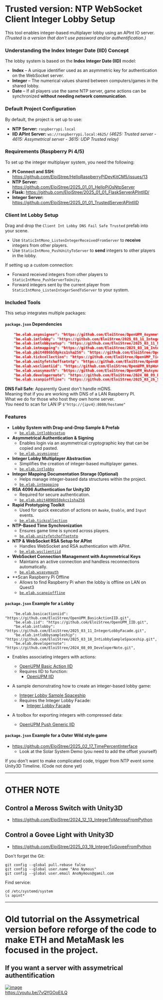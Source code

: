 
# Trusted version: NTP WebSocket Client Integer Lobby Setup 

This tool enables integer-based multiplayer lobby using an APInt IO server. 
_(Trusted is a version that don't use password and/or authentification.)_



### **Understanding the Index Integer Date (IID) Concept**  
The lobby system is based on the **Index Integer Date (IID)** model:  

- **Index** – A unique identifier used as an asymmetric key for authentication on the WebSocket server.  
- **Integer** – The numerical values shared between computers/games in the shared lobby.  
- **Date** – If all players use the same NTP server, game actions can be synchronized **without needing network communication**.  

### **Default Project Configuration**  
By default, the project is set up to use:  
- **NTP Server:** `raspberrypi.local`  
- **IID APInt Server:** `ws://raspberrypi.local:4625/`
_(4625: Trusted server - 4615: Assymetrical server - 3615: UDP Trusted relay)_


### Requirements (Raspberry Pi 4/5)  

To set up the integer multiplayer system, you need the following:  
- **PI Connect and SSH**: https://github.com/EloiStree/HelloRaspberryPiDevKitCM5/issues/13
- **NTP Server:** https://github.com/EloiStree/2025_01_01_HelloPiOsNtpServer
- **Flask:** https://github.com/EloiStree/2025_01_01_FlaskServerAPIntIID/  
- **Integer Server:** https://github.com/EloiStree/2025_01_01_TrustedServerAPIntIID




### **Client Int Lobby Setup**  

Drag and drop the `Client Int Lobby DNS Fail Safe Trusted` prefab into your scene.  

- Use `StaticIntMono_ListenIntegerReceivedFromServer` to **receive** integers from other players.  
- Use `StaticIntMono_PushUnityToServer` to **send** integers to other players in the lobby.  

If setting up a custom connection:  
- Forward received integers from other players to `StaticIntMono_PushServerToUnity`.  
- Forward integers sent by the current player from `StaticIntMono_ListenIntegerSendToServer` to your system.


### Included Tools  
This setup integrates multiple packages:  

#### `package.json` Dependencies  
```json
    "be.elab.asymsigner": "https://github.com/EloiStree/OpenUPM_AsymmetricalClipboardCoaster.git",
    "be.elab.intlobby": "https://github.com/EloiStree/2025_03_11_IntegerLobbyFacade.git",
    "be.elab.intlobbysetup": "https://github.com/EloiStree/2025_03_11_NtpWsClientIntegerLobbySetup.git",
    "be.elab.intmapping": "https://github.com/EloiStree/2025_03_16_IntegerMapping.git",
    "be.elab.pbit4096b58pkcs1sha256": "https://github.com/EloiStree/OpenUPM_pBit4096B58Pkcs1SHA256.git",
    "be.elab.tickcollection": "https://github.com/EloiStree/OpenUMP_TickCollection.git",
    "be.elab.unityfetchoffsetntp": "https://github.com/EloiStree/OpenUPM_UnityFetchOffsetNTP.git",
    "be.elab.wsclientiid": "https://github.com/EloiStree/OpenUPM_NtpWsClientIID.git",
    "be.elab.wsasymauth": "https://github.com/EloiStree/OpenUPM_WsAsymAuth.git",
    "be.elab.developernote": "https://github.com/EloiStree/2024_08_09_DeveloperNote.git",
    "be.elab.scanpioffline": "https://github.com/EloiStree/2025_03_26_ScanForRaspberryPi.git",

```

**DNS Fail Safe**: Apparently Quest don't handle mDNS.   
Meaning that if you are working with DNS of a LAN Raspberry PI.  
What we do for those who host they own home server.  
You need to scan for LAN IP `$"http://{ipv4}:8080/hostame"`  


### Features  
- **Lobby System with Drag-and-Drop Sample & Prefab**  
  - [`be.elab.intlobbysetup`](https://github.com/EloiStree/2025_03_11_NtpWsClientIntegerLobbySetup.git)  
- **Asymmetrical Authentication & Signing**  
  - Enables login via an asymmetrical cryptographic key that can be copied and pasted.  
  - [`be.elab.asymsigner`](https://github.com/EloiStree/OpenUPM_AsymmetricalClipboardCoaster.git)  
- **Integer Lobby Multiplayer Abstraction**  
  - Simplifies the creation of integer-based multiplayer games.  
  - [`be.elab.intlobby`](https://github.com/EloiStree/2025_03_11_IntegerLobbyFacade.git)  
- **Integer Mapping Documentation Storage (Optional)**  
  - Helps manage integer-based data structures within the project.  
  - [`be.elab.intmapping`](https://github.com/EloiStree/2025_03_16_IntegerMapping.git)  
- **RSA 4096 Authentication for Unity3D**  
  - Required for secure authentication.  
  - [`be.elab.pbit4096b58pkcs1sha256`](https://github.com/EloiStree/OpenUPM_pBit4096B58Pkcs1SHA256.git)  
- **Rapid Prototyping Toolkit**  
  - Used for quick execution of actions on `Awake`, `Enable`, and `Input` events.  
  - [`be.elab.tickcollection`](https://github.com/EloiStree/OpenUMP_TickCollection.git)  
- **NTP-Based Time Synchronization**  
  - Ensures game time is synced across players.  
  - [`be.elab.unityfetchoffsetntp`](https://github.com/EloiStree/OpenUPM_UnityFetchOffsetNTP.git)  
- **NTP & WebSocket RSA Setup for APInt**
  - Handles WebSocket and RSA authentication with APInt.  
  - [`be.elab.wsclientiid`](https://github.com/EloiStree/OpenUPM_NtpWsClientIID.git)  
- **WebSocket Connection Management with Asymmetrical Keys**  
  - Maintains an active connection and handless reconnections automatically.  
  - [`be.elab.wsasymauth`](https://github.com/EloiStree/OpenUPM_WsAsymAuth)  
- **Scan Raspberry Pi Offline
  - Allows to find Raspberry Pi when the lobby is offline on LAN on Quest3
  - [`be.elab.scanpioffline`](https://github.com/EloiStree/2025_03_26_ScanForRaspberryPi.git)


####  `package.json` Example for a Lobby 

```
    "be.elab.basicactioniid": "https://github.com/EloiStree/OpenUPM_BasicActionIID.git",
    "be.elab.iid": "https://github.com/EloiStree/OpenUPM_IID.git",
    "be.elab.intlobby": "https://github.com/EloiStree/2025_03_11_IntegerLobbyFacade.git",
    "be.elab.intlobbysampleship": "https://github.com/EloiStree/2025_03_18_IntLobbySampleSpaceship.git",
    "be.elab.developernote": "https://github.com/EloiStree/2024_08_09_DeveloperNote.git",
```

- Enables associating integers with actions:  
  - [OpenUPM Basic Action IID](https://github.com/EloiStree/OpenUPM_BasicActionIID)  
  - Requires IID to function:  
    - [OpenUPM IID](https://github.com/EloiStree/OpenUPM_IID.git)  

- A sample demonstrating how to create an integer-based lobby game:  
  - [Integer Lobby Sample Spaceship](https://github.com/EloiStree/2025_03_18_IntLobbySampleSpaceship)  
  - Requires the Integer Lobby Facade:  
    - [Integer Lobby Facade](https://github.com/EloiStree/2025_03_11_IntegerLobbyFacade.git)  

- A toolbox for exporting integers with compressed data:  
  - [OpenUPM Push Generic IID](https://github.com/EloiStree/OpenUPM_PushGenericIID.git)




####  `package.json` Example for a Outer Wild style game

- https://github.com/EloiStree/2025_02_17_TimePercentInterface
  - Look at the Solar System Demo (you need to add the offset yourself)

If you don't want to make complicated code, trigger from NTP event some Unity3D Timeline.
(Code not done yet)

----------------

# OTHER NOTE

## Control a Meross Switch with Unity3D

- https://github.com/EloiStree/2024_12_13_IntegerToMerossFromPython

## Control a Govee Light with Unity3D
 
- https://github.com/EloiStree/2025_03_19_IntegerToGoveeFromPython

Don't forget the Git:
```
git config --global pull.rebase false 
git config --global user.name "Ano Nymous"  
git config --global user.email AnoNymous@gamil.com  
```

Find service:
```
cd /etc/systemd/system
ls apint*
```

---------------------------------

# Old tutorrial on the Assymetrical version before reforge of the code to make ETH and MetaMask les focused in the project.

## If you want a server with assymetrical authentification

[![image](https://github.com/user-attachments/assets/e4ce2614-0e97-470b-b7ff-e9b656a9809f)](https://youtu.be/7vQYGOoEILQ)  
https://youtu.be/7vQYGOoEILQ  
